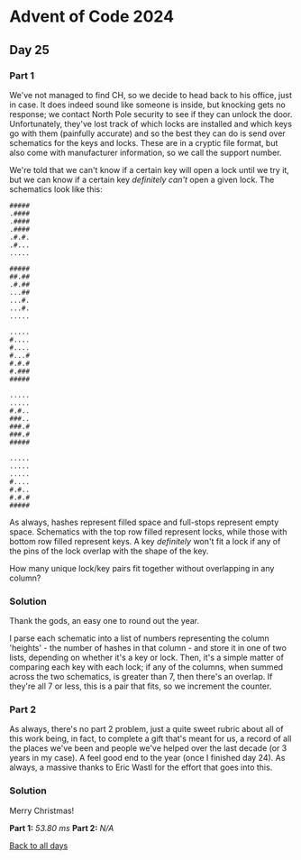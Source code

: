 # Advent of Code 2024
## Day 25
### Part 1
We've not managed to find CH, so we decide to head back to his office, just in case. It does indeed sound like someone is inside, but knocking gets no response; we contact North Pole security to see if they can unlock the door. Unfortunately, they've lost track of which locks are installed and which keys go with them (painfully accurate) and so the best they can do is send over schematics for the keys and locks. These are in a cryptic file format, but also come with manufacturer information, so we call the support number.  

We're told that we can't know if a certain key will open a lock until we try it, but we can know if a certain key *definitely can't* open a given lock. The schematics look like this:
```
#####
.####
.####
.####
.#.#.
.#...
.....

#####
##.##
.#.##
...##
...#.
...#.
.....

.....
#....
#....
#...#
#.#.#
#.###
#####

.....
.....
#.#..
###..
###.#
###.#
#####

.....
.....
.....
#....
#.#..
#.#.#
#####
```
As always, hashes represent filled space and full-stops represent empty space. Schematics with the top row filled represent locks, while those with bottom row filled represent keys. A key *definitely* won't fit a lock if any of the pins of the lock overlap with the shape of the key.  

How many unique lock/key pairs fit together without overlapping in any column?
### Solution
Thank the gods, an easy one to round out the year.  

I parse each schematic into a list of numbers representing the column 'heights' - the number of hashes in that column - and store it in one of two lists, depending on whether it's a key or lock. Then, it's a simple matter of comparing each key with each lock; if any of the columns, when summed across the two schematics, is greater than 7, then there's an overlap. If they're all 7 or less, this is a pair that fits, so we increment the counter.  
### Part 2
As always, there's no part 2 problem, just a quite sweet rubric about all of this work being, in fact, to complete a gift that's meant for us, a record of all the places we've been and people we've helped over the last decade (or 3 years in my case). A feel good end to the year (once I finished day 24). As always, a massive thanks to Eric Wastl for the effort that goes into this.
### Solution
Merry Christmas!

**Part 1:** *53.80 ms*
**Part 2:** *N/A*  

[Back to all days](/2024)